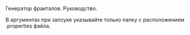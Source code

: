 Генератор фракталов. Руководство.

В аргументах при запсуке указывайте только папку с расположением .properties файла.
